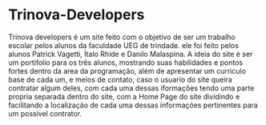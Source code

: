 # Trinova-Developers
Trinova developers é um site feito com o objetivo de ser um trabalho escolar pelos alunos da faculdade UEG de trindade. ele foi feito pelos alunos Patrick Vagetti, Ítalo Rhide e Danilo Malaspina. A ideia do site é ser um portifolio para os três alunos, mostrando suas habilidades e pontos fortes dentro da area da programação, além de apresentar um curriculo base de cada um, e meios de contato, caso o usuario do site queira contratar algum deles, com cada uma dessas iformações tendo uma parte propria separada dentro do site, com a Home Page do site dividindo e facilitando a localização de cada uma dessas informações pertinentes para um possivel contrator.

